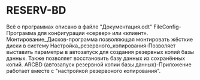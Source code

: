 # RESERV-BD

Всё о программах описано в файле "Документация.odt" 
FileConfig-Программа для конфигурации «сервер» или «клиент».
Монтирование_Дисков-программа позволяющая монтировать жёсткие диски в систему
Настройка_резервного_копирования-Позволяет выставить параметры в автозапуск для создания резервных копий базы данных. Также позволяет восстановить базу данных из сохранённых копий.
ARCBD (автозапуск резервной копии базы данных)-Приложение работает вместе с "настройкой резервоного копирования".
